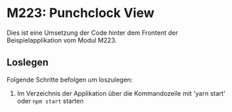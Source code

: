 # M223: Punchclock View
Dies ist eine Umsetzung der Code hinter dem Frontent der Beispielapplikation vom Modul M223.

## Loslegen
Folgende Schritte befolgen um loszulegen:
1. Im Verzeichnis der Applikation über die Kommandozeile mit 'yarn start' oder `npm start` starten